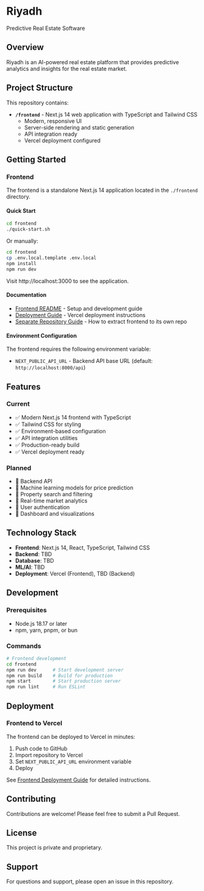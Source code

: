 # Riyadh
Predictive Real Estate Software

## Overview

Riyadh is an AI-powered real estate platform that provides predictive analytics and insights for the real estate market.

## Project Structure

This repository contains:

- **`/frontend`** - Next.js 14 web application with TypeScript and Tailwind CSS
  - Modern, responsive UI
  - Server-side rendering and static generation
  - API integration ready
  - Vercel deployment configured

## Getting Started

### Frontend

The frontend is a standalone Next.js 14 application located in the `./frontend` directory.

#### Quick Start

```bash
cd frontend
./quick-start.sh
```

Or manually:

```bash
cd frontend
cp .env.local.template .env.local
npm install
npm run dev
```

Visit http://localhost:3000 to see the application.

#### Documentation

- [Frontend README](./frontend/README.md) - Setup and development guide
- [Deployment Guide](./frontend/DEPLOYMENT.md) - Vercel deployment instructions
- [Separate Repository Guide](./frontend/SEPARATE_REPO_GUIDE.md) - How to extract frontend to its own repo

#### Environment Configuration

The frontend requires the following environment variable:

- `NEXT_PUBLIC_API_URL` - Backend API base URL (default: `http://localhost:8000/api`)

## Features

### Current
- ✅ Modern Next.js 14 frontend with TypeScript
- ✅ Tailwind CSS for styling
- ✅ Environment-based configuration
- ✅ API integration utilities
- ✅ Production-ready build
- ✅ Vercel deployment ready

### Planned
- 🔄 Backend API
- 🔄 Machine learning models for price prediction
- 🔄 Property search and filtering
- 🔄 Real-time market analytics
- 🔄 User authentication
- 🔄 Dashboard and visualizations

## Technology Stack

- **Frontend**: Next.js 14, React, TypeScript, Tailwind CSS
- **Backend**: TBD
- **Database**: TBD
- **ML/AI**: TBD
- **Deployment**: Vercel (Frontend), TBD (Backend)

## Development

### Prerequisites

- Node.js 18.17 or later
- npm, yarn, pnpm, or bun

### Commands

```bash
# Frontend development
cd frontend
npm run dev      # Start development server
npm run build    # Build for production
npm start        # Start production server
npm run lint     # Run ESLint
```

## Deployment

### Frontend to Vercel

The frontend can be deployed to Vercel in minutes:

1. Push code to GitHub
2. Import repository to Vercel
3. Set `NEXT_PUBLIC_API_URL` environment variable
4. Deploy

See [Frontend Deployment Guide](./frontend/DEPLOYMENT.md) for detailed instructions.

## Contributing

Contributions are welcome! Please feel free to submit a Pull Request.

## License

This project is private and proprietary.

## Support

For questions and support, please open an issue in this repository.

